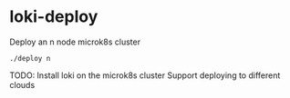 # loki-deploy

Deploy an n node microk8s cluster

    ./deploy n

TODO:
Install loki on the microk8s cluster
Support deploying to different clouds
